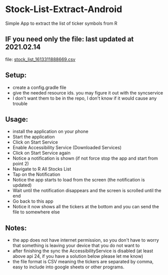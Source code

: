 # Stock-List-Extract-Android
Simple App to extract the list of ticker symbols from R

## IF you need only the file: last updated at 2021.02.14
file: [stock_list_1613311888669.csv](https://github.com/fknives/Stock-List-Extract-Android/blob/dev/stock_list_1613311888669.csv)

## Setup:
- create a config.gradle file
- give the needed resource ids. you may figure it out with the syncservice
- I don't want them to be in the repo, I don't know if it would cause any trouble

## Usage:
- install the application on your phone
- Start the application
- Click on Start Service
- Enable Accessibility Service (Downloaded Services)
- Click on Start Service again
- Notice a notification is shown (if not force stop the app and start from point 2)
- Navigate to R All Stocks List
- Tap on the Notification
- Notice the app starts to load from the screen (the notification is updated)
- Wait until the notification disappears and the screen is scrolled until the end
- Go back to this app
- Notice it now shows all the tickers at the bottom and you can send the file to somewhere else

## Notes:
- the app does not have internet permission, so you don't have to worry that something is leaving your device that you do not want to
- after finishing the sync the AccessibilityService is disabled (at least above api 24, if you have a solution below please let me know)
- the file format is CSV meaning the tickers are separated by comma, easy to include into google sheets or other programs.
